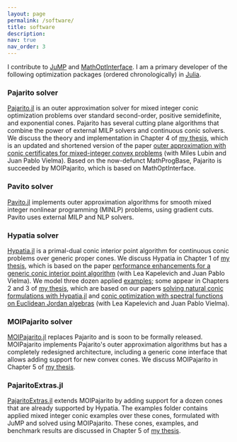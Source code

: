 ```yaml
---
layout: page
permalink: /software/
title: software
description: 
nav: true
nav_order: 3
---
```


I contribute to [JuMP](https://jump.dev/) and [MathOptInterface](https://github.com/jump-dev/MathOptInterface.jl).
I am a primary developer of the following optimization packages (ordered chronologically) in [Julia](https://julialang.org/).


### Pajarito solver

[Pajarito.jl](https://github.com/JuliaOpt/Pajarito.jl) is an outer approximation solver for mixed integer conic optimization problems over standard second-order, positive semidefinite, and exponential cones.
Pajarito has several cutting plane algorithms that combine the power of external MILP solvers and continuous conic solvers.
We discuss the theory and implementation in Chapter 4 of [my thesis](/assets/pdf/phd_thesis.pdf), which is an updated and shortened version of the paper [outer approximation with conic certificates for mixed-integer convex problems](https://arxiv.org/abs/1808.05290) (with Miles Lubin and Juan Pablo Vielma).
Based on the now-defunct MathProgBase, Pajarito is succeeded by MOIPajarito, which is based on MathOptInterface.


### Pavito solver

[Pavito.jl](https://github.com/jump-dev/Pavito.jl) implements outer approximation algorithms for smooth mixed integer nonlinear programming (MINLP) problems, using gradient cuts. 
Pavito uses external MILP and NLP solvers.


### Hypatia solver

[Hypatia.jl](https://github.com/chriscoey/Hypatia.jl) is a primal-dual conic interior point algorithm for continuous conic problems over generic proper cones.
We discuss Hypatia in Chapter 1 of [my thesis](/assets/pdf/phd_thesis.pdf), which is based on the paper [performance enhancements for a generic conic interior point algorithm](https://arxiv.org/abs/2107.04262) (with Lea Kapelevich and Juan Pablo Vielma).
We model three dozen applied [examples](https://github.com/chriscoey/Hypatia.jl/tree/master/examples); some appear in Chapters 2 and 3 of [my thesis](/assets/pdf/phd_thesis.pdf), which are based on our papers [solving natural conic formulations with Hypatia.jl](https://arxiv.org/abs/2005.01136) and [conic optimization with spectral functions on Euclidean Jordan algebras](https://arxiv.org/abs/2103.04104) (with Lea Kapelevich and Juan Pablo Vielma).


### MOIPajarito solver

[MOIPajarito.jl](https://github.com/chriscoey/MOIPajarito.jl) replaces Pajarito and is soon to be formally released.
MOIPajarito implements Pajarito's outer approximation algorithms but has a completely redesigned architecture, including a generic cone interface that allows adding support for new convex cones.
We discuss MOIPajarito in Chapter 5 of [my thesis](/assets/pdf/phd_thesis.pdf).


### PajaritoExtras.jl

[PajaritoExtras.jl](https://github.com/chriscoey/PajaritoExtras.jl) extends MOIPajarito by adding support for a dozen cones that are already supported by Hypatia.
The examples folder contains applied mixed integer conic examples over these cones, formulated with JuMP and solved using MOIPajarito.
These cones, examples, and benchmark results are discussed in Chapter 5 of [my thesis](/assets/pdf/phd_thesis.pdf).
